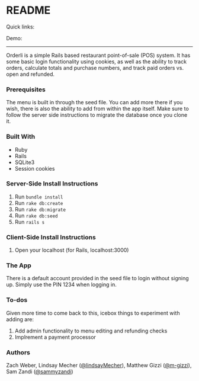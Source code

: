 # README

Quick links:

Demo: 

__________________________________________

Orderli is a simple Rails based restaurant point-of-sale (POS) system.  It has some basic login functionality using cookies, as well as the ability to track orders, calculate totals and purchase numbers, and track paid orders vs. open and refunded.

### Prerequisites

The menu is built in through the seed file. You can add more there if you wish, there is also the ability to add from within the app itself. Make sure to follow the server side instructions to migrate the database once you clone it.

### Built With
* Ruby
* Rails
* SQLite3
* Session cookies

### Server-Side Install Instructions
1. Run ```bundle install```
2. Run ```rake db:create```
3. Run ```rake db:migrate```
4. Run ```rake db:seed```
5. Run ```rails s```
### Client-Side Install Instructions
1. Open your localhost (for Rails, localhost:3000)

### The App

There is a default account provided in the seed file to login without signing up.  Simply use the PIN 1234 when logging in.

### To-dos

Given more time to come back to this, icebox things to experiment with adding are:

1. Add admin functionality to menu editing and refunding checks
2. Implrement a payment processor

### Authors

Zach Weber, Lindsay Mecher ([@lindsayMecher](https://github.com/lindsayMecher)), Matthew Gizzi ([@m-gizzi](https://github.com/m-gizzi)), Sam Zandi ([@sammyzandi](https://github.com/sammyzanny))
